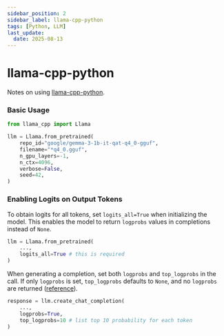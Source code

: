 ```yaml
---
sidebar_position: 2
sidebar_label: llama-cpp-python
tags: [Python, LLM]
last_update:
  date: 2025-08-13
---
```


# llama-cpp-python

Notes on using [llama-cpp-python][lib-github].

### Basic Usage

```python
from llama_cpp import Llama

llm = Llama.from_pretrained(
    repo_id="google/gemma-3-1b-it-qat-q4_0-gguf",
    filename="*q4_0.gguf",
    n_gpu_layers=-1,
    n_ctx=4096,
    verbose=False,
    seed=42,
)
```

### Enabling Logits on Output Tokens

To obtain logits for all tokens, set `logits_all=True` when initializing the model.
This enables the model to return `logprobs` values in completions instead of `None`.

```python
llm = Llama.from_pretrained(
    ...,
    logits_all=True # this is required
)
```

When generating a completion, set both `logprobs` and `top_logprobs` in the call.
If only `logprobs` is set, `top_logprobs` defaults to `None`, and no `logprobs` are returned ([reference][logprobs-reference]).

```python
response = llm.create_chat_completion(
    ...,
    logprobs=True,
    top_logprobs=10 # list top 10 probability for each token
)
```

[lib-github]: https://github.com/abetlen/llama-cpp-python
[logprobs-reference]: https://github.com/abetlen/llama-cpp-python/blob/main/llama_cpp/llama_chat_format.py#L676
